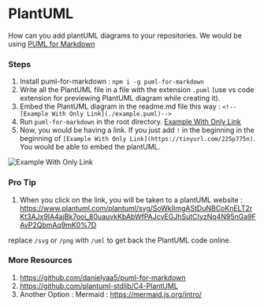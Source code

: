 # PlantUML

How can you add plantUML diagrams to your repositories. We would be using [PUML for Markdown](https://github.com/danielyaa5/puml-for-markdown)

### Steps
1. Install puml-for-markdown : `npm i -g puml-for-markdown`
2. Write all the PlantUML file in a file with the extension `.puml` (use vs code extension for previewing PlantUML diagram while creating it).
3. Embed the PlantUML diagram in the readme.md file this way : `<!--[Example With Only Link](./example.puml)-->`
4. Run ```puml-for-markdown``` in the root directory. 
[Example With Only Link](https://tinyurl.com/225p775n)<!--[Example With Only Link](./PlantUmlDiagrams/example.puml)-->
5. Now, you would be having a link. If you just add `!` in the beginning in the beginning of `[Example With Only Link](https://tinyurl.com/225p775n)`. You would be able to embed the plantUML.

![Example With Only Link](https://tinyurl.com/225p775n)

### Pro Tip
1. When you click on the link, you will be taken to a plantUML website : https://www.plantuml.com/plantuml/svg/SoWkIImgAStDuNBCoKnELT2rKt3AJx9IA4ajBk7ooi_80uauvkKbAbWfPAJcvEGJhSutCIyzNq4N95nGa9FAvP2QbmAq9mK0%7D

  replace `/svg` or `/png` with `/uml` to get back the PlantUML code online.

### More Resources
1. https://github.com/danielyaa5/puml-for-markdown
2. https://github.com/plantuml-stdlib/C4-PlantUML
3. Another Option : Mermaid : https://mermaid.js.org/intro/